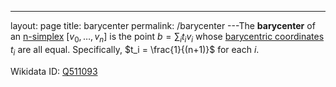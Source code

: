 ---
 layout: page
 title: barycenter
 permalink: /barycenter
---The **barycenter** of an [n-simplex](https://defsmath.github.io/DefsMath/n-simplex) $[v_0,\dots,v_n]$ is the point $b=\sum_i t_iv_i$ whose [barycentric coordinates](https://defsmath.github.io/DefsMath/barycentric_coordinates) $t_i$ are all equal. Specifically, $t_i = \frac{1}{(n+1)}$ for each $i$.

Wikidata ID: [Q511093](https://www.wikidata.org/wiki/Q511093)